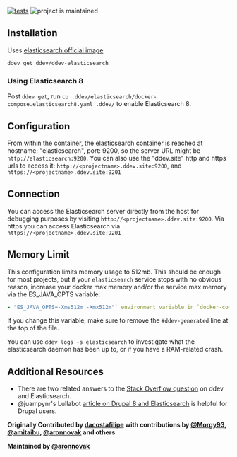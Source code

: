 [![tests](https://github.com/ddev/ddev-elasticsearch/actions/workflows/tests.yml/badge.svg)](https://github.com/ddev/ddev-elasticsearch/actions/workflows/tests.yml) ![project is maintained](https://img.shields.io/maintenance/yes/2024.svg)

## Installation

Uses [elasticsearch official image](https://hub.docker.com/_/elasticsearch)

`ddev get ddev/ddev-elasticsearch`

### Using Elasticsearch 8

Post `ddev get`, run `cp .ddev/elasticsearch/docker-compose.elasticsearch8.yaml .ddev/` to enable Elasticsearch 8.

## Configuration

From within the container, the elasticsearch container is reached at hostname: "elasticsearch", port: 9200, so the server URL might be `http://elasticsearch:9200`. You can also use the "ddev.site" http and https urls to access it: `http://<projectname>.ddev.site:9200`, and `https://<projectname>.ddev.site:9201`

## Connection

You can access the Elasticsearch server directly from the host for debugging purposes by visiting `http://<projectname>.ddev.site:9200`. Via https you can access Elasticsearch via `https://<projectname>.ddev.site:9201`

## Memory Limit

This configuration limits memory usage to 512mb. This should be enough for most projects, but if your `elasticsearch` service stops with no obvious reason, increase your docker max memory and/or the service max memory via the ES_JAVA_OPTS variable:

```yaml
- "ES_JAVA_OPTS=-Xms512m -Xmx512m"` environment variable in `docker-compose.elasticsearch.yaml`
```

If you change this variable, make sure to remove the `#ddev-generated` line at the top of the file. 

You can use `ddev logs -s elasticsearch` to investigate what the elasticsearch daemon has been up to, or if you have a RAM-related crash.

## Additional Resources

* There are two related answers to the [Stack Overflow question](https://stackoverflow.com/questions/54575785/how-can-i-use-an-elasticsearch-add-on-container-service-with-ddev) on ddev and Elasticsearch.
* @juampynr's Lullabot [article on Drupal 8 and Elasticsearch](https://www.lullabot.com/articles/indexing-content-from-drupal-8-to-elasticsearch) is helpful for Drupal users.

**Originally Contributed by [dacostafilipe](https://github.com/dacostafilipe) with contributions by [@Morgy93](https://github.com/Morgy93), [@amitaibu](https://github.com/amitaibu), [@aronnovak](https://github.com/aronnovak) and others**

**Maintained by [@aronnovak](https://github.com/aronnovak)**
